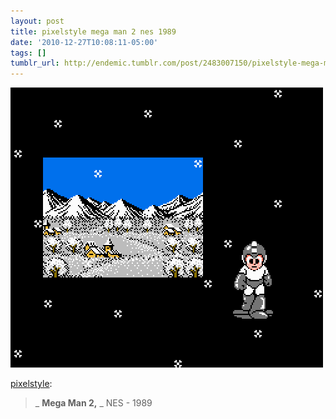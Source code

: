 ```yaml
---
layout: post
title: pixelstyle mega man 2 nes 1989
date: '2010-12-27T10:08:11-05:00'
tags: []
tumblr_url: http://endemic.tumblr.com/post/2483007150/pixelstyle-mega-man-2-nes-1989
---
```

 ![](/tumblr_files/tumblr_ldwwz0ppHR1qzzndxo1_500.png)  

[pixelstyle](http://pixelstyle.tumblr.com/post/2439935183/mega-man-2-nes-1989):

> _ **Mega Man 2,** _ NES - 1989
